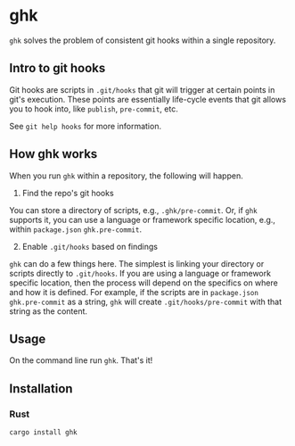 # ghk

`ghk` solves the problem of consistent git hooks within a single repository.

## Intro to git hooks

Git hooks are scripts in `.git/hooks` that git will trigger at certain points in
git's execution. These points are essentially life-cycle events that git allows
you to hook into, like `publish`, `pre-commit`, etc.

See `git help hooks` for more information.

## How ghk works 

When you run `ghk` within a repository, the following will happen.

1. Find the repo's git hooks

You can store a directory of scripts, e.g., `.ghk/pre-commit`. Or, if `ghk`
supports it, you can use a language or framework specific location, e.g., within
`package.json` `ghk.pre-commit`.

2. Enable `.git/hooks` based on findings

`ghk` can do a few things here. The simplest is linking your directory or scripts directly to
`.git/hooks`. If you are using a language or framework specific location, then the process will
depend on the specifics on where and how it is defined. For example, if the scripts are in `package.json` 
`ghk.pre-commit` as a string, `ghk` will create `.git/hooks/pre-commit` with that string as the content.

## Usage

On the command line run `ghk`. That's it!

## Installation

### Rust

`cargo install ghk`
